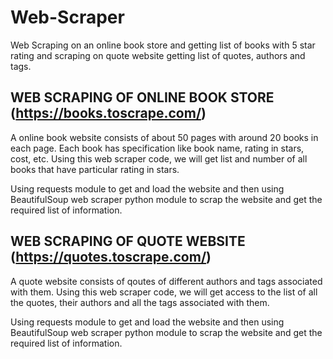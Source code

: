 # Web-Scraper
Web Scraping on an online book store and getting list of books with 5 star rating and scraping on quote website getting list of quotes, authors and tags.


## WEB SCRAPING OF ONLINE BOOK STORE (https://books.toscrape.com/)
A online book website consists of about 50 pages with around 20 books in each page. Each book has specification like book name, rating in stars, cost, etc. Using this web scraper code, we will get list and number of all books that have particular rating in stars.

Using requests module to get and load the website and then using BeautifulSoup web scraper python module to scrap the website and get the required list of information.


## WEB SCRAPING OF QUOTE WEBSITE (https://quotes.toscrape.com/)
A quote website consists of qoutes of different authors and tags associated with them. Using this web scraper code, we will get access to the list of all the quotes, their authors and all the tags associated with them.

Using requests module to get and load the website and then using BeautifulSoup web scraper python module to scrap the website and get the required list of information.
